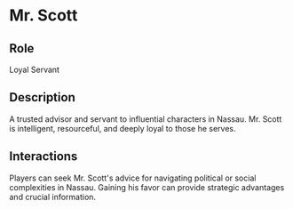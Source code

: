 # Mr. Scott

## Role

Loyal Servant

## Description

A trusted advisor and servant to influential characters in Nassau. Mr. Scott is intelligent, resourceful, and deeply loyal to those he serves.

## Interactions

Players can seek Mr. Scott's advice for navigating political or social complexities in Nassau. Gaining his favor can provide strategic advantages and crucial information.
